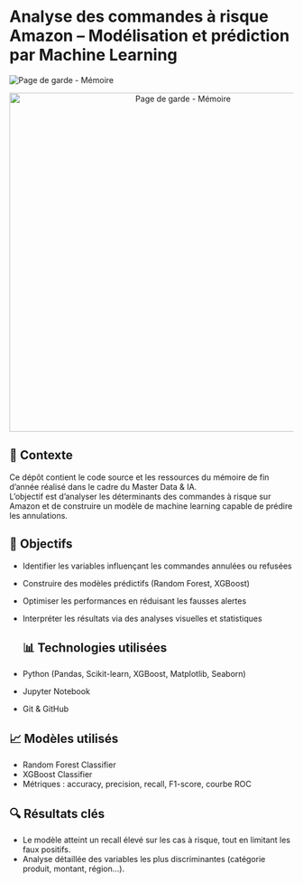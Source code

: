 # Analyse des commandes à risque Amazon – Modélisation et prédiction par Machine Learning
![Page de garde - Mémoire](https://tse2.mm.bing.net/th?id=OIP.RW4mrDzlNTg10qxa9bF-1wHaFL&r=0&pid=Api)
<p align="center">
  <img src="https://tse2.mm.bing.net/th?id=OIP.RW4mrDzlNTg10qxa9bF-1wHaFL&r=0&pid=Api" alt="Page de garde - Mémoire" width="600"/>
</p>


## 📘 Contexte

Ce dépôt contient le code source et les ressources du mémoire de fin d’année réalisé dans le cadre du Master Data & IA.  
L’objectif est d’analyser les déterminants des commandes à risque sur Amazon et de construire un modèle de machine learning capable de prédire les annulations.

## 🧠 Objectifs

- Identifier les variables influençant les commandes annulées ou refusées
- Construire des modèles prédictifs (Random Forest, XGBoost)
- Optimiser les performances en réduisant les fausses alertes
- Interpréter les résultats via des analyses visuelles et statistiques

  ## 📊 Technologies utilisées

- Python (Pandas, Scikit-learn, XGBoost, Matplotlib, Seaborn)
- Jupyter Notebook
- Git & GitHub

## 📈 Modèles utilisés

- Random Forest Classifier
- XGBoost Classifier
- Métriques : accuracy, precision, recall, F1-score, courbe ROC

## 🔍 Résultats clés

- Le modèle atteint un recall élevé sur les cas à risque, tout en limitant les faux positifs.
- Analyse détaillée des variables les plus discriminantes (catégorie produit, montant, région…).
